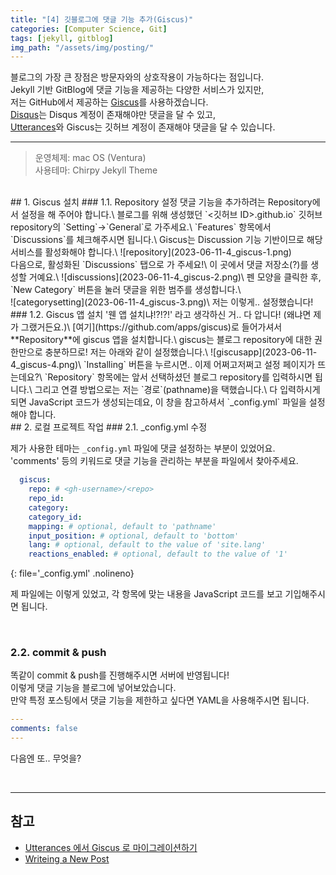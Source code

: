 ```yaml
---
title: "[4] 깃블로그에 댓글 기능 추가(Giscus)"
categories: [Computer Science, Git]
tags: [jekyll, gitblog]
img_path: "/assets/img/posting/"
---
```


블로그의 가장 큰 장점은 방문자와의 상호작용이 가능하다는 점입니다.\
Jekyll 기반 GitBlog에 댓글 기능을 제공하는 다양한 서비스가 있지만,\
저는 GitHub에서 제공하는 [Giscus](https://giscus.app/ko)를 사용하겠습니다.\
[Disqus](https://disqus.com)는 Disqus 계정이 존재해야만 댓글을 달 수 있고,\
[Utterances](https://utteranc.es)와 Giscus는 깃허브 계정이 존재해야 댓글을 달 수 있습니다.

---
> 운영체제: mac OS (Ventura)\
> 사용테마: Chirpy Jekyll Theme

<br>
## 1. Giscus 설치
### 1.1. Repository 설정
댓글 기능을 추가하려는 Repository에서 설정을 해 주어야 합니다.\
블로그를 위해 생성했던 `<깃허브 ID>.github.io` 깃허브 repository의 `Setting`→`General`로 가주세요.\
`Features` 항목에서 `Discussions`를 체크해주시면 됩니다.\
Giscus는 Discussion 기능 기반이므로 해당 서비스를 활성화해야 합니다.\
![repository](2023-06-11-4_giscus-1.png)

<br>
다음으로, 활성화된 `Discussions` 탭으로 가 주세요!\
이 곳에서 댓글 저장소(?)를 생성할 거예요.\
![discussions](2023-06-11-4_giscus-2.png)\
펜 모양을 클릭한 후, `New Category` 버튼을 눌러 댓글을 위한 범주를 생성합니다.\
<br>
![categorysetting](2023-06-11-4_giscus-3.png)\
저는 이렇게.. 설정했습니다!

<br>
### 1.2. Giscus 앱 설치
'웬 앱 설치냐!?!?!' 라고 생각하신 거.. 다 압니다! (왜냐면 제가 그랬거든요.)\
[여기](https://github.com/apps/giscus)로 들어가셔서 **Repository**에 giscus 앱을 설치합니다.\
giscus는 블로그 repository에 대한 권한만으로 충분하므로! 저는 아래와 같이 설정했습니다.\
![giscusapp](2023-06-11-4_giscus-4.png)\
`Installing` 버튼을 누르시면.. 이제 어쩌고저쩌고 설정 페이지가 뜨는데요?\
`Repository` 항목에는 앞서 선택하셨던 블로그 repository를 입력하시면 됩니다.\
그리고 연결 방법으로는 저는 `경로`(pathname)을 택했습니다.\
다 입력하시게 되면 JavaScript 코드가 생성되는데요, 이 창을 참고하셔서 `_config.yml` 파일을 설정해야 합니다.

<br>
## 2. 로컬 프로젝트 작업
### 2.1. _config.yml 수정

제가 사용한 테마는 `_config.yml` 파일에 댓글 설정하는 부분이 있었어요.\
'comments' 등의 키워드로 댓글 기능을 관리하는 부분을 파일에서 찾아주세요.
```yaml
  giscus:
    repo: # <gh-username>/<repo>
    repo_id:
    category:
    category_id:
    mapping: # optional, default to 'pathname'
    input_position: # optional, default to 'bottom'
    lang: # optional, default to the value of 'site.lang'
    reactions_enabled: # optional, default to the value of '1'
```
{: file='_config.yml' .nolineno}

제 파일에는 이렇게 있었고, 각 항목에 맞는 내용을 JavaScript 코드를 보고 기입해주시면 됩니다.

<br>

### 2.2. commit & push
똑같이 commit & push를 진행해주시면 서버에 반영됩니다!\
이렇게 댓글 기능을 블로그에 넣어보았습니다.\
만약 특정 포스팅에서 댓글 기능을 제한하고 싶다면 YAML을 사용해주시면 됩니다.
```yaml
---
comments: false
---
```
다음엔 또.. 무엇을?

<br>

---
## 참고
* [Utterances 에서 Giscus 로 마이그레이션하기](https://jojoldu.tistory.com/704)
* [Writeing a New Post](https://chirpy.cotes.page/posts/write-a-new-post/)
